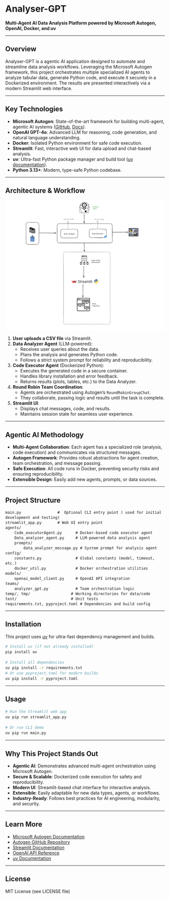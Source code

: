 # Analyser-GPT

**Multi-Agent AI Data Analysis Platform powered by Microsoft Autogen, OpenAI, Docker, and uv**

---

## Overview

Analyser-GPT is a agentic AI application designed to automate and streamline data analysis workflows. Leveraging the Microsoft Autogen framework, this project orchestrates multiple specialized AI agents to analyze tabular data, generate Python code, and execute it securely in a Dockerized environment. The results are presented interactively via a modern Streamlit web interface.

---

## Key Technologies

- **Microsoft Autogen**: State-of-the-art framework for building multi-agent, agentic AI systems ([GitHub](https://github.com/microsoft/autogen), [Docs](https://microsoft.github.io/autogen/)).
- **OpenAI GPT-4o**: Advanced LLM for reasoning, code generation, and natural language understanding.
- **Docker**: Isolated Python environment for safe code execution.
- **Streamlit**: Fast, interactive web UI for data upload and chat-based analysis.
- **uv**: Ultra-fast Python package manager and build tool ([uv documentation](https://github.com/astral-sh/uv)).
- **Python 3.13+**: Modern, type-safe Python codebase.

---

## Architecture & Workflow

![Workflow Diagram](./Workflow-Diagram.png)

1. **User uploads a CSV file** via Streamlit.
2. **Data Analyzer Agent** (LLM-powered):
	 - Receives user queries about the data.
	 - Plans the analysis and generates Python code.
	 - Follows a strict system prompt for reliability and reproducibility.
3. **Code Executor Agent** (Dockerized Python):
	 - Executes the generated code in a secure container.
	 - Handles library installation and error feedback.
	 - Returns results (plots, tables, etc.) to the Data Analyzer.
4. **Round Robin Team Coordination**:
	 - Agents are orchestrated using Autogen’s `RoundRobinGroupChat`.
	 - They collaborate, passing logic and results until the task is complete.
5. **Streamlit UI**:
	 - Displays chat messages, code, and results.
	 - Maintains session state for seamless user experience.

---

## Agentic AI Methodology

- **Multi-Agent Collaboration**: Each agent has a specialized role (analysis, code execution) and communicates via structured messages.
- **Autogen Framework**: Provides robust abstractions for agent creation, team orchestration, and message passing.
- **Safe Execution**: All code runs in Docker, preventing security risks and ensuring reproducibility.
- **Extensible Design**: Easily add new agents, prompts, or data sources.

---

## Project Structure

```
main.py                #  Optional CLI entry point ( used for initial development and testing)
streamlit_app.py       # Web UI entry point
agents/
	Code_executorAgent.py      # Docker-based code executor agent
	Data_analyzer_agent.py     # LLM-powered data analysis agent
	prompts/
		data_analyzer_message.py # System prompt for analysis agent
config/
	constants.py               # Global constants (model, timeout, etc.)
	docker_util.py             # Docker orchestration utilities
models/
	openai_model_client.py     # OpenAI API integration
teams/
	analyzer_gpt.py            # Team orchestration logic
temp/, tmp/                  # Working directories for data/code
test/                        # Unit tests
requirements.txt, pyproject.toml # Dependencies and build config
```

---

## Installation

This project uses [uv](https://github.com/astral-sh/uv) for ultra-fast dependency management and builds.

```bash
# Install uv (if not already installed)
pip install uv

# Install all dependencies
uv pip install -r requirements.txt
# Or use pyproject.toml for modern builds
uv pip install -r pyproject.toml
```

---

## Usage

```bash
# Run the Streamlit web app
uv pip run streamlit_app.py

# Or run CLI demo
uv pip run main.py
```

---

## Why This Project Stands Out

- **Agentic AI**: Demonstrates advanced multi-agent orchestration using Microsoft Autogen.
- **Secure & Scalable**: Dockerized code execution for safety and reproducibility.
- **Modern UI**: Streamlit-based chat interface for interactive analysis.
- **Extensible**: Easily adaptable for new data types, agents, or workflows.
- **Industry-Ready**: Follows best practices for AI engineering, modularity, and security.

---

## Learn More

- [Microsoft Autogen Documentation](https://microsoft.github.io/autogen/)
- [Autogen GitHub Repository](https://github.com/microsoft/autogen)
- [Streamlit Documentation](https://docs.streamlit.io/)
- [OpenAI API Reference](https://platform.openai.com/docs/)
- [uv Documentation](https://github.com/astral-sh/uv)

---

## License

MIT License (see LICENSE file)

